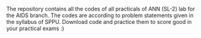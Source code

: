 The repository contains all the codes of all practicals of ANN (SL-2) lab for the AIDS branch. The codes are according to problem statements given in the syllabus of SPPU. Download code and practice them to score good in your practical exams :)
